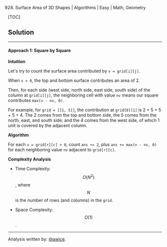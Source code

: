 928. Surface Area of 3D Shapes | Algorithms | Easy | Math, Geometry

[TOC]

## Solution
---
#### Approach 1: Square by Square

**Intuition**

Let's try to count the surface area contributed by `v = grid[i][j]`.

When `v > 0`, the top and bottom surface contributes an area of 2.

Then, for each side (west side, north side, east side, south side) of the column at `grid[i][j]`, the neighboring cell with value `nv` means our square contributes `max(v - nv, 0)`.

For example, for `grid = [[1, 5]]`, the contribution at `grid[0][1]` is 2 + 5 + 5 + 5 + 4.  The 2 comes from the top and bottom side, the 5 comes from the north, east, and south side; and the 4 comes from the west side, of which 1 unit is covered by the adjacent column.

**Algorithm**

For each `v = grid[r][c] > 0`, count `ans += 2`, plus `ans += max(v - nv, 0)` for each neighboring value `nv` adjacent to `grid[r][c]`.



**Complexity Analysis**

* Time Complexity:  $$O(N^2)$$, where $$N$$ is the number of rows (and columns) in the `grid`.

* Space Complexity:  $$O(1)$$.




---


Analysis written by: [@awice](https://leetcode.com/awice).
